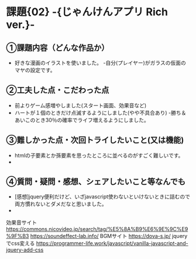 # 課題{02} -{じゃんけんアプリ Rich ver.}- 

## ①課題内容（どんな作品か）
- 好きな漫画のイラストを使いました。
-自分(プレイヤー)がガラスの仮面のマヤの設定です。

## ②工夫した点・こだわった点
- 前よりゲーム感増やしました(スタート画面、効果音など)
- ハートが１個のときだけ点滅するようにしました(やや不具合あり)
-勝ち＆あいこのとき30％の確率でライフ増えるようにしました。

## ③難しかった点・次回トライしたいこと(又は機能)
- htmlの子要素とか孫要素を思ったところに並べるのがすごく難しいです。
-

## ④質問・疑問・感想、シェアしたいこと等なんでも
- [感想]jquery便利だけど、いざjavascript使わないといけないときに詰むので両方慣れないとダメだなと思いました。
-
効果音サイト
https://commons.nicovideo.jp/search/tag/%E5%8A%B9%E6%9E%9C%E9%9F%B3
https://soundeffect-lab.info/
BGMサイト
https://dova-s.jp/
jqueryでcss変える
https://programmer-life.work/javascript/vanilla-javascript-and-jquery-add-css
